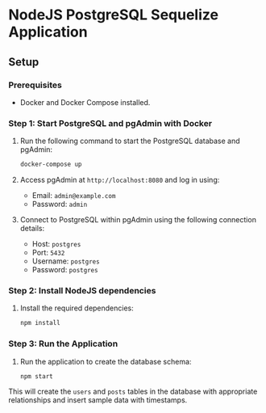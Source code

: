 # NodeJS PostgreSQL Sequelize Application

## Setup

### Prerequisites
- Docker and Docker Compose installed.

### Step 1: Start PostgreSQL and pgAdmin with Docker
1. Run the following command to start the PostgreSQL database and pgAdmin:
   ```bash
   docker-compose up
   ```

2. Access pgAdmin at `http://localhost:8080` and log in using:
   - Email: `admin@example.com`
   - Password: `admin`

3. Connect to PostgreSQL within pgAdmin using the following connection details:
   - Host: `postgres`
   - Port: `5432`
   - Username: `postgres`
   - Password: `postgres`

### Step 2: Install NodeJS dependencies
1. Install the required dependencies:
   ```bash
   npm install
   ```

### Step 3: Run the Application
1. Run the application to create the database schema:
   ```bash
   npm start
   ```

This will create the `users` and `posts` tables in the database with appropriate relationships and insert sample data with timestamps.
